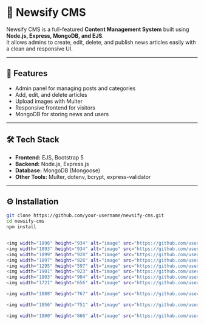 # 📰 Newsify CMS

Newsify CMS is a full-featured **Content Management System** built using **Node.js, Express, MongoDB, and EJS**.  
It allows admins to create, edit, delete, and publish news articles easily with a clean and responsive UI.

---

## 🚀 Features
- Admin panel for managing posts and categories  
- Add, edit, and delete articles  
- Upload images with Multer  
- Responsive frontend for visitors  
- MongoDB for storing news and users  

---

## 🛠️ Tech Stack
- **Frontend:** EJS, Bootstrap 5  
- **Backend:** Node.js, Express.js  
- **Database:** MongoDB (Mongoose)  
- **Other Tools:** Multer, dotenv, bcrypt, express-validator  

---

## ⚙️ Installation

```bash
git clone https://github.com/your-username/newsify-cms.git
cd newsify-cms
npm install


<img width="1896" height="934" alt="image" src="https://github.com/user-attachments/assets/88145a2c-d5ac-459a-bc5b-7a224a3e340f" />
<img width="1893" height="934" alt="image" src="https://github.com/user-attachments/assets/261e2109-b2d4-4e96-92dc-a7bda5560e2f" />
<img width="1899" height="928" alt="image" src="https://github.com/user-attachments/assets/29714fbf-6c87-4887-9449-3055e0b9be50" />
<img width="1897" height="926" alt="image" src="https://github.com/user-attachments/assets/3f9c4e3f-c446-48f3-8bfd-24e426c2ec27" />
<img width="1295" height="597" alt="image" src="https://github.com/user-attachments/assets/4318e46c-9a67-4e9f-b4f3-684e8eba8a00" />
<img width="1901" height="923" alt="image" src="https://github.com/user-attachments/assets/f654cb42-149d-4a94-b058-02f7bdf194d6" />
<img width="1803" height="904" alt="image" src="https://github.com/user-attachments/assets/be9b477c-3a6b-4606-b90e-093a8a8e89e7" />
<img width="1721" height="656" alt="image" src="https://github.com/user-attachments/assets/04edcba0-18cb-4e58-8f94-8146d309e373" />

<img width="1888" height="767" alt="image" src="https://github.com/user-attachments/assets/bd77611d-c387-41b2-a9d1-75dbe9944c77" />

<img width="1856" height="751" alt="image" src="https://github.com/user-attachments/assets/46ecfc84-1487-4bf4-a2cb-1232fd4aa98c" />

<img width="1800" height="866" alt="image" src="https://github.com/user-attachments/assets/6136728f-49ff-49db-9920-e1417f13d05d" />











